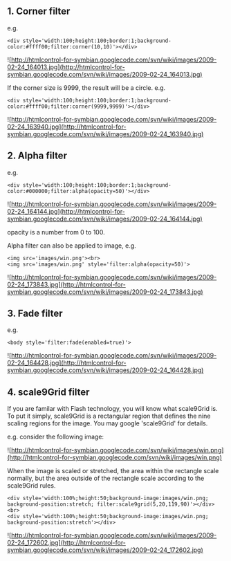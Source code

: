 ## 1. Corner filter ##
e.g.
```
<div style='width:100;height:100;border:1;background-color:#ffff00;filter:corner(10,10)'></div>
```
![http://htmlcontrol-for-symbian.googlecode.com/svn/wiki/images/2009-02-24_164013.jpg](http://htmlcontrol-for-symbian.googlecode.com/svn/wiki/images/2009-02-24_164013.jpg)

If the corner size is 9999, the result will be a circle. e.g.
```
<div style='width:100;height:100;border:1;background-color:#ffff00;filter:corner(9999,9999)'></div>
```
![http://htmlcontrol-for-symbian.googlecode.com/svn/wiki/images/2009-02-24_163940.jpg](http://htmlcontrol-for-symbian.googlecode.com/svn/wiki/images/2009-02-24_163940.jpg)

## 2. Alpha filter ##
e.g.
```
<div style='width:100;height:100;border:1;background-color:#000000;filter:alpha(opacity=50)'></div>
```
![http://htmlcontrol-for-symbian.googlecode.com/svn/wiki/images/2009-02-24_164144.jpg](http://htmlcontrol-for-symbian.googlecode.com/svn/wiki/images/2009-02-24_164144.jpg)

opacity is a number from 0 to 100.

Alpha filter can also be applied to image, e.g.
```
<img src='images/win.png'><br>
<img src='images/win.png' style='filter:alpha(opacity=50)'>
```
![http://htmlcontrol-for-symbian.googlecode.com/svn/wiki/images/2009-02-24_173843.jpg](http://htmlcontrol-for-symbian.googlecode.com/svn/wiki/images/2009-02-24_173843.jpg)

## 3. Fade filter ##
e.g.
```
<body style='filter:fade(enabled=true)'>
```
![http://htmlcontrol-for-symbian.googlecode.com/svn/wiki/images/2009-02-24_164428.jpg](http://htmlcontrol-for-symbian.googlecode.com/svn/wiki/images/2009-02-24_164428.jpg)

## 4. scale9Grid filter ##
If you are familar with Flash technology, you will know what scale9Grid is. To put it simply, scale9Grid is a rectangular region that defines the nine scaling regions for the image. You may google 'scale9Grid' for details.

e.g. consider the following image:

![http://htmlcontrol-for-symbian.googlecode.com/svn/wiki/images/win.png](http://htmlcontrol-for-symbian.googlecode.com/svn/wiki/images/win.png)

When the image is scaled or stretched, the area within the rectangle scale normally, but the area outside of the rectangle scale according to the scale9Grid rules.

```
<div style='width:100%;height:50;background-image:images/win.png; background-position:stretch; filter:scale9grid(5,20,119,90)'></div><br>
<div style='width:100%;height:50;background-image:images/win.png; background-position:stretch'></div>
```

![http://htmlcontrol-for-symbian.googlecode.com/svn/wiki/images/2009-02-24_172602.jpg](http://htmlcontrol-for-symbian.googlecode.com/svn/wiki/images/2009-02-24_172602.jpg)